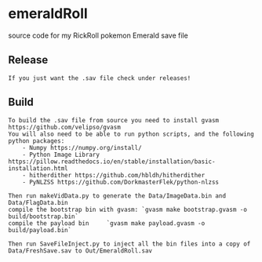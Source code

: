 # emeraldRoll
source code for my RickRoll pokemon Emerald save file

## Release
	If you just want the .sav file check under releases!

## Build
	To build the .sav file from source you need to install gvasm https://github.com/velipso/gvasm
	You will also need to be able to run python scripts, and the following python packages:
		- Numpy https://numpy.org/install/
		- Python Image Library https://pillow.readthedocs.io/en/stable/installation/basic-installation.html
		- hitherdither https://github.com/hbldh/hitherdither
		- PyNLZSS https://github.com/DorkmasterFlek/python-nlzss

	Then run makeVidData.py to generate the Data/ImageData.bin and Data/FlagData.bin
	compile the bootstrap bin with gvasm: `gvasm make bootstrap.gvasm -o build/bootstrap.bin`
	compile the payload bin 	`gvasm make payload.gvasm -o build/payload.bin`
	
	Then run SaveFileInject.py to inject all the bin files into a copy of Data/FreshSave.sav to Out/EmeraldRoll.sav
